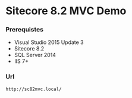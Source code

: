 # Sitecore 8.2 MVC Demo

### Prerequistes
- Visual Studio 2015 Update 3
- Sitecore 8.2
- SQL Server 2014
- IIS 7+


### Url
```http://sc82mvc.local/```
